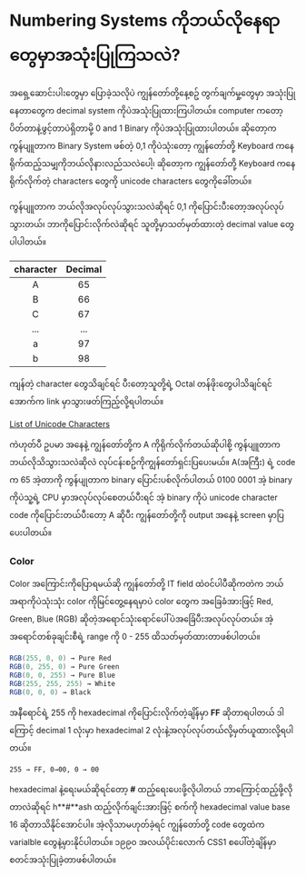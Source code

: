 # Numbering Systems ကိုဘယ်လိုနေရာတွေမှာအသုံးပြုကြသလဲ? 

အရှေ့ဆောင်းပါးတွေမှာ ပြောခဲ့သလိုပဲ ကျွန်တော်တို့နေ့စဥ် တွက်ချက်မှု့တွေမှာ အသုံးပြုနေတာတွေက decimal system ကိုပဲအသုံးပြုထားကြပါတယ်။ computer ကတော့ ပိတ်တာနဲ့ဖွင့်တာပဲရှိတာမို့ 0 and 1 Binary ကိုပဲအသုံးပြုထားပါတယ်။
ဆိုတော့က ကွန်ပျူတာက Binary System ဖစ်တဲ့ 0,1 ကိုပဲသုံးတော့ ကျွန်တော်တို့ Keyboard ကနေရိုက်ထည့်သမျှကိုဘယ်လိုနားလည်သလဲပေါ့၊ ဆိုတော့က ကျွန်တော်တို့ Keyboard ကနေရိုက်လိုက်တဲ့ characters တွေကို 
unicode characters တွေကိုခေါ်တယ်။

ကွန်ပျူတာက ဘယ်လိုအလုပ်လုပ်သွားသလဲဆိုရင် 0,1 ကိုပြောင်းပီးတော့အလုပ်လုပ်သွားတယ်၊ ဘာကိုပြောင်းလိုက်လဲဆိုရင် သူတို့မှာသတ်မှတ်ထားတဲ့ decimal value တွေပါပါတယ်။

| character | Decimal  |
|:---------:|:--------:|
|     A     |     65   |
|     B     |     66   |
|     C     |     67   |
|    ...    |    ...   |
|     a     |    97    |
|     b     |    98    |

ကျန်တဲ့ character တွေသိချင်ရင် ပီးတော့သူတို့ရဲ့ Octal တန်ဖိုးတွေပါသိချင်ရင် အောက်က link မှာသွားဖတ်ကြည့်လို့ရပါတယ်။

[List of Unicode Characters](https://en.wikipedia.org/wiki/List_of_Unicode_characters)

ကဲဟုတ်ပီ ဥပမာ အနေနဲ့ ကျွန်တော်တို့က A ကိုရိုက်လိုက်တယ်ဆိုပါစို့ ကွန်ပျူတာကဘယ်လိုသိသွားသလဲဆိုလဲ လုပ်ငန်းစဥ်ကိုကျွန်တော်ရှင်းပြပေးမယ်။
A(အကြီး) ရဲ့ code က 65 အဲ့တာကို ကွန်ပျုတာက binary ပြောင်းပစ်လိုက်ပါတယ် 0100 0001 အဲ့ binary ကိုပဲသူ့ရဲ့ CPU မှာအလုပ်လုပ်စေတယ်ပီးရင် အဲ့ binary ကိုပဲ unicode character code ကိုပြောင်းတယ်ပီးတော့  A ဆိုပီး ကျွန်တော်တို့ကို output အနေနဲ့ screen မှာပြပေးပါတယ်။


### Color 
Color အကြောင်းကိုပြောရမယ်ဆို ကျွန်တော်တို့ IT field ထဲ၀င်ပါပီဆိုကတဲက ဘယ်အရာကိုပဲသုံးသုံး color ကိုမြင်တွေ့နေရမှာပဲ color တွေက အခြေခံအားဖြင့် Red, Green, Blue (RGB) ဆိုတဲ့အရောင်သုံးရောင်ပေါ်ပဲအခြေံပီးအလုပ်လုပ်တယ်။ အဲ့အရောင်တစ်ခုချင်းစီရဲ့ range ကို 0 - 255 ထိသတ်မှတ်ထားတာဖစ်ပါတယ်။

```csharp
RGB(255, 0, 0) → Pure Red
RGB(0, 255, 0) → Pure Green
RGB(0, 0, 255) → Pure Blue
RGB(255, 255, 255) → White
RGB(0, 0, 0) → Black
```
အနီရောင်ရဲ့ 255 ကို hexadecimal ကိုပြောင်းလိုက်တဲ့ချိန်မှာ **FF** ဆိုတာရပါတယ် ဒါကြောင့် decimal 1 လုံးမှာ hexadecimal 2 လုံးနဲ့အလုပ်လုပ်တယ်လို့မှတ်ယူထားလို့ရပါတယ်။

```
255 → FF, 0→00, 0 → 00
```

hexadecimal နဲ့ရေးမယ်ဆိုရင်တော့ **\#** ထည့်ရေးပေးဖို့လိုပါတယ် ဘာကြောင့်ထည့်ဖို့လိုတာလဲဆိုရင် h**\#**ash ထည့်လိုက်ချင်းအားဖြင့် စက်ကို hexadecimal value base 16 ဆိုတာသိနိုင်အောင်ပါ။ အဲ့လိုသာမဟုတ်ခဲ့ရင် ကျွန်တော်တို့ code တွေထဲက varialble တွေနဲ့မှားနိုင်ပါတယ်။ ၁၉၉၀ အလယ်ပိုင်းလောက် CSS1 စပေါ်တဲ့ချိန်မှာ စတင်အသုံးပြုခဲ့တာဖစ်ပါတယ်။

